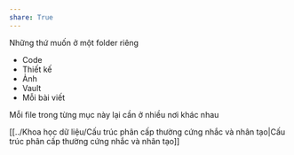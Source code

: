 ```yaml
---  
share: True  
---  
```

Những thứ muốn ở một folder riêng  
- Code  
- Thiết kế  
- Ảnh  
- Vault  
- Mỗi bài viết  
  
Mỗi file trong từng mục này lại cần ở nhiều nơi khác nhau  
  
[[../Khoa học dữ liệu/Cấu trúc phân cấp thường cứng nhắc và nhân tạo|Cấu trúc phân cấp thường cứng nhắc và nhân tạo]]